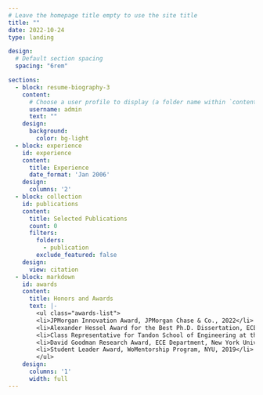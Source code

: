 ```yaml
---
# Leave the homepage title empty to use the site title
title: ""
date: 2022-10-24
type: landing

design:
  # Default section spacing
  spacing: "6rem"

sections:
  - block: resume-biography-3
    content:
      # Choose a user profile to display (a folder name within `content/authors/`)
      username: admin
      text: ""
    design:
      background:
        color: bg-light
  - block: experience
    id: experience
    content:
      title: Experience
      date_format: 'Jan 2006'
    design:
      columns: '2'
  - block: collection
    id: publications
    content:
      title: Selected Publications
      count: 0
      filters:
        folders:
          - publication
        exclude_featured: false
    design:
      view: citation
  - block: markdown
    id: awards
    content:
      title: Honors and Awards
      text: |-
        <ul class="awards-list">
        <li>JPMorgan Innovation Award, JPMorgan Chase & Co., 2022</li>
        <li>Alexander Hessel Award for the Best Ph.D. Dissertation, ECE Department, NYU, 2020</li>
        <li>Class Representative for Tandon School of Engineering at the NYU Commencement, 2019</li>
        <li>David Goodman Research Award, ECE Department, New York University, 2019</li>
        <li>Student Leader Award, WoMentorship Program, NYU, 2019</li>
        </ul>
    design:
      columns: '1'
      width: full
---
```

